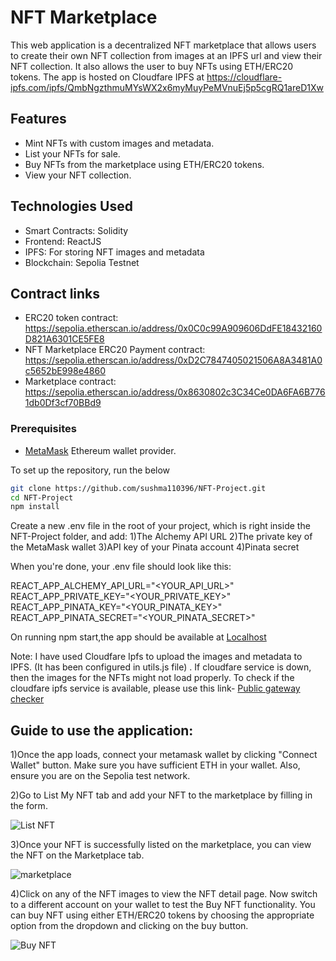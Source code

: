 #  NFT Marketplace 

This web application is a decentralized NFT marketplace that allows users to create their own NFT collection from images at an IPFS url and view their NFT collection. It also allows the user to buy NFTs using ETH/ERC20 tokens. The app is hosted on Cloudfare IPFS at https://cloudflare-ipfs.com/ipfs/QmbNgzthmuMYsWX2x6myMuyPeMVnuEj5p5cgRQ1areD1Xw


## Features

- Mint NFTs with custom images and metadata.
- List your NFTs for sale.
- Buy NFTs from the marketplace using ETH/ERC20 tokens.
- View your NFT collection.

## Technologies Used

- Smart Contracts: Solidity
- Frontend: ReactJS
- IPFS: For storing NFT images and metadata 
- Blockchain: Sepolia Testnet

## Contract links
- ERC20 token contract: https://sepolia.etherscan.io/address/0x0C0c99A909606DdFE18432160D821A6301CE5FE8
- NFT Marketplace ERC20 Payment contract: https://sepolia.etherscan.io/address/0xD2C7847405021506A8A3481A0c5652bE998e4860
- Marketplace contract: https://sepolia.etherscan.io/address/0x8630802c3C34Ce0DA6FA6B7761db0Df3cf70BBd9

### Prerequisites

- [MetaMask](https://metamask.io/) Ethereum wallet provider.

To set up the repository, run the below
```bash
git clone https://github.com/sushma110396/NFT-Project.git
cd NFT-Project
npm install
```

Create a new .env file in the root of your project, which is right inside the NFT-Project folder, and add:
1)The Alchemy API URL 
2)The private key of the MetaMask wallet
3)API key of your Pinata account
4)Pinata secret

When you're done, your .env file should look like this:

REACT_APP_ALCHEMY_API_URL="<YOUR_API_URL>"
REACT_APP_PRIVATE_KEY="<YOUR_PRIVATE_KEY>"
REACT_APP_PINATA_KEY="<YOUR_PINATA_KEY>"
REACT_APP_PINATA_SECRET="<YOUR_PINATA_SECRET>"

On running npm start,the app should be available at [Localhost](http://localhost:3000/)

Note: I have used Cloudfare Ipfs to upload the images and metadata to IPFS. (It has been configured in utils.js file) . If cloudfare service is down, then the images for the NFTs might not load properly.
To check if the cloudfare ipfs service is available, please use this link- [Public gateway checker](https://ipfs.github.io/public-gateway-checker/)

## Guide to use the application:
1)Once the app loads, connect your metamask wallet by clicking "Connect Wallet" button. Make sure you have sufficient ETH in your wallet. Also, ensure you are on the Sepolia test network.

2)Go to List My NFT tab and add your NFT to the marketplace by filling in the form.

![List NFT](https://github.com/sushma110396/NFT-Project/assets/122709593/8bf64e07-cd46-4143-86ff-96c401e8a4f1)

3)Once your NFT is successfully listed on the marketplace, you can view the NFT on the Marketplace tab.


![marketplace](https://github.com/sushma110396/NFT-Project/assets/122709593/f460cbc2-10a2-41ef-941b-43dc7198eed3)

4)Click on any of the NFT images to view the NFT detail page. Now switch to a different account on your wallet to test the Buy NFT functionality. You can buy NFT using either ETH/ERC20 tokens by choosing the appropriate option from the dropdown and clicking on the buy button.

![Buy NFT](https://github.com/sushma110396/NFT-Project/assets/122709593/e8c1b5f2-a4f3-49f3-99a9-86180243e771)
